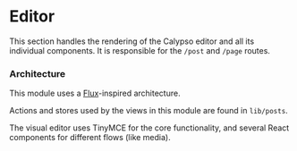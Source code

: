 # Editor

This section handles the rendering of the Calypso editor and all its individual components. It is responsible for the `/post` and `/page` routes.

### Architecture

This module uses a
[Flux](http://facebook.github.io/flux/docs/overview.html)-inspired architecture.

Actions and stores used by the views in this module are found in `lib/posts`.

The visual editor uses TinyMCE for the core functionality, and several React components for different flows (like media).
